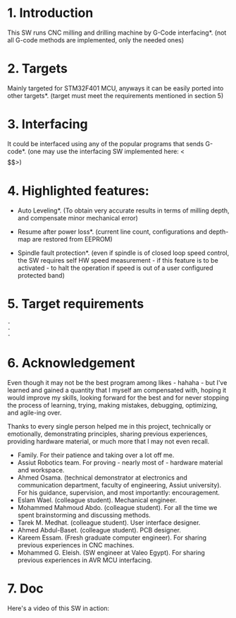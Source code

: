 # 1. Introduction
This SW runs CNC milling and drilling machine by G-Code interfacing*.
(not all G-code methods are implemented, only the needed ones)

# 2. Targets
Mainly targeted for STM32F401 MCU, anyways it can be easily ported into other
targets*. (target must meet the requirements mentioned in section 5)

# 3. Interfacing
It could be interfaced using any of the popular programs that sends G-code*.
(one may use the interfacing SW implemented here: <$$$$$$$$$$>)

# 4. Highlighted features:
  - Auto Leveling*. (To obtain very accurate results in terms of milling depth, 
    and compensate minor mechanical error)
  
  - Resume after power loss*. (current line count, configurations and depth-map are restored
    from EEPROM)
  
  - Spindle fault protection*. (even if spindle is of closed loop speed control,
    the SW requires self HW speed measurement - if this feature is to be activated -
    to halt the operation if speed is out of a user configured protected band)
  
  # 5. Target requirements
    -
    -
    -
  
  # 6. Acknowledgement
  Even though it may not be the best program among likes - hahaha - but I've learned and gained a quantity that I
  myself am compensated with, hoping it would improve my skills, looking forward for the best and for never stopping
  the process of learning, trying, making mistakes, debugging, optimizing, and agile-ing over.

  Thanks to every single person helped me in this project, technically or emotionally, demonstrating principles,
  sharing previous experiences, providing hardware material, or much more that I may not even recall.
  -	Family.                 For their patience and taking over a lot off me.
  -	Assiut Robotics team.   For proving - nearly most of - hardware material and workspace.
  -	Ahmed Osama.            (technical demonstrator at electronics and communication department, faculty of
                            engineering, Assiut university). For his guidance, supervision, and most importantly:
                            encouragement.
  -	Eslam Wael.             (colleague student). Mechanical engineer.
  -	Mohammed Mahmoud Abdo.  (colleague student). For all the time we spent brainstorming and discussing methods.
  -	Tarek M. Medhat.        (colleague student). User interface designer.
  -	Ahmed Abdul-Baset.      (colleague student). PCB designer.
  -	Kareem Essam.           (Fresh graduate computer engineer). For sharing previous experiences in CNC machines.
  -	Mohammed G. Eleish.     (SW engineer at Valeo Egypt). For sharing previous experiences in AVR MCU interfacing.
   # 7. Doc
   Here's a video of this SW in action:
